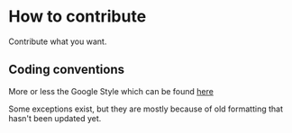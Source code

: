 # How to contribute

Contribute what you want.


## Coding conventions

More or less the Google Style which can be found [here](https://google.github.io/styleguide/cppguide.html) 

Some exceptions exist, but they are mostly because of old formatting that hasn't been updated yet. 

